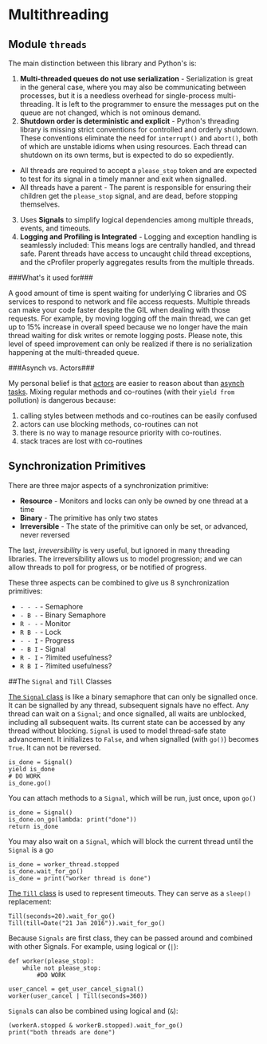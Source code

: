 
Multithreading
==============


Module `threads`
----------------

The main distinction between this library and Python's is:

1. **Multi-threaded queues do not use serialization** - Serialization is great in the general case, where you may also be communicating between processes, but it is a needless overhead for single-process multi-threading. It is left to the programmer to ensure the messages put on the queue are not changed, which is not ominous demand.
2. **Shutdown order is deterministic and explicit** - Python's threading library is missing strict conventions for controlled and orderly shutdown. These conventions eliminate the need for `interrupt()` and `abort()`, both of which are unstable idioms when using resources.   Each thread can shutdown on its own terms, but is expected to do so expediently.

  * All threads are required to accept a `please_stop` token and are expected to test for its signal in a timely manner and exit when signalled.
  * All threads have a parent - The parent is responsible for ensuring their children get the `please_stop` signal, and are dead, before stopping themselves.
3. Uses **Signals** to simplify logical dependencies among multiple threads, events, and timeouts.
3. **Logging and Profiling is Integrated** - Logging and exception handling is seamlessly included: This means logs are centrally handled, and thread safe. Parent threads have access to uncaught child thread exceptions, and the cProfiler properly aggregates results from the multiple threads.


###What's it used for###

A good amount of time is spent waiting for underlying C libraries and OS
services to respond to network and file access requests. Multiple
threads can make your code faster despite the GIL when dealing with those
requests. For example, by moving logging off the main thread, we can get
up to 15% increase in overall speed because we no longer have the main thread
waiting for disk writes or remote logging posts. Please note, this level of
speed improvement can only be realized if there is no serialization happening
at the multi-threaded queue.  

###Asynch vs. Actors###

My personal belief is that [actors](http://en.wikipedia.org/wiki/Actor_model)
are easier to reason about than [asynch tasks](https://docs.python.org/3/library/asyncio-task.html).
Mixing regular methods and co-routines (with their `yield from` pollution) is
dangerous because:

1. calling styles between methods and co-routines can be easily confused
2. actors can use blocking methods, co-routines can not
3. there is no way to manage resource priority with co-routines.
4. stack traces are lost with co-routines

Synchronization Primitives
--------------------------

There are three major aspects of a synchronization primitive:

* **Resource** - Monitors and locks can only be owned by one thread at a time
* **Binary** - The primitive has only two states
* **Irreversible** - The state of the primitive can only be set, or advanced, never reversed

The last, *irreversibility* is very useful, but ignored in many threading
libraries. The irreversibility allows us to model progression; and
we can allow threads to poll for progress, or be notified of progress. 

These three aspects can be combined to give us 8 synchronization primitives:

* `- - -` - Semaphore
* `- B -` - Binary Semaphore
* `R - -` - Monitor
* `R B -` - Lock
* `- - I` - Progress
* `- B I` - Signal
* `R - I` - ?limited usefulness?
* `R B I` - ?limited usefulness?

##The `Signal` and `Till` Classes

[The `Signal` class](https://github.com/klahnakoski/pyLibrary/blob/dev/pyLibrary/thread/signal.py) is like a binary semaphore that can only be signalled once. It can be signalled by any thread, subsequent signals have no effect. Any thread can wait on a `Signal`; and once signalled, all waits are unblocked, including all subsequent waits. Its current state can be accessed by any thread without blocking. `Signal` is used to model thread-safe state advancement. It initializes to `False`, and when signalled (with `go()`) becomes `True`.  It can not be reversed.  

	is_done = Signal()
	yield is_done
	# DO WORK
	is_done.go()

You can attach methods to a `Signal`, which will be run, just once, upon `go()`

	is_done = Signal()
	is_done.on_go(lambda: print("done"))
	return is_done

You may also wait on a `Signal`, which will block the current thread until the `Signal` is a go

	is_done = worker_thread.stopped
	is_done.wait_for_go()
	is_done = print("worker thread is done")

[The `Till` class](https://github.com/klahnakoski/pyLibrary/blob/dev/pyLibrary/thread/till.py) is used to represent timeouts. They can serve as a `sleep()` replacement: 

	Till(seconds=20).wait_for_go()
	Till(till=Date("21 Jan 2016")).wait_for_go()

Because `Signals` are first class, they can be passed around and combined with other Signals.  For example, using logical or (`|`):

	def worker(please_stop):
		while not please_stop:
			#DO WORK 

	user_cancel = get_user_cancel_signal()
	worker(user_cancel | Till(seconds=360))

`Signal`s can also be combined using logical and (`&`):

	(workerA.stopped & workerB.stopped).wait_for_go()
	print("both threads are done")

